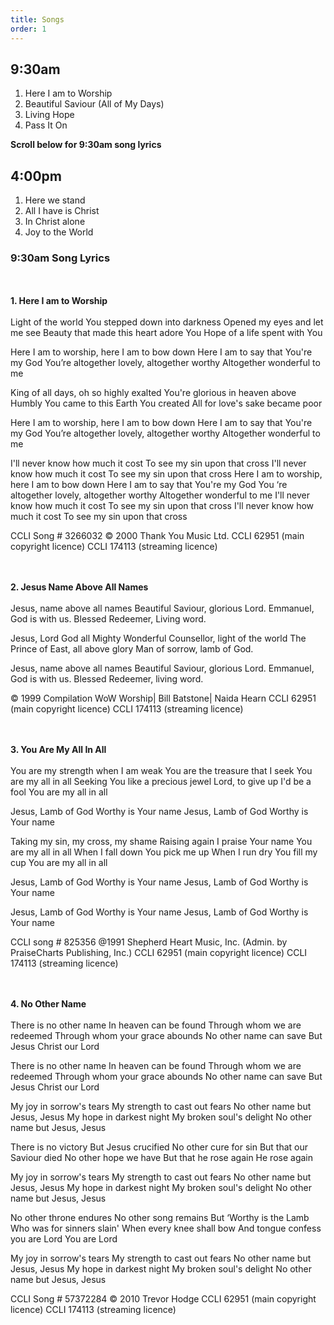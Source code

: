 ```yaml
---
title: Songs
order: 1
---
```


## 9:30am
1. Here I am to Worship
2. Beautiful Saviour (All of My Days)
3. Living Hope
4. Pass It On

**Scroll below for 9:30am song lyrics**

## 4:00pm
1. Here we stand
2. All I have is Christ
3. In Christ alone
4. Joy to the World



### 9:30am Song Lyrics
<br><br>**1. Here I am to Worship**<br><br>
Light of the world
You stepped down into darkness
Opened my eyes and let me see
Beauty that made this heart adore You
Hope of a life spent with You

Here I am to worship, here I am to bow down
Here I am to say that You're my God
You’re altogether lovely, altogether worthy
Altogether wonderful to me

King of all days, oh so highly exalted
You're glorious in heaven above
Humbly You came to this Earth You created
All for love's sake became poor

Here I am to worship, here I am to bow down
Here I am to say that You're my God
You’re altogether lovely, altogether worthy
Altogether wonderful to me

I'll never know how much it cost
To see my sin upon that cross
I'll never know how much it cost
To see my sin upon that cross
Here I am to worship, here I am to bow down
Here I am to say that You're my God
You ‘re altogether lovely, altogether worthy
Altogether wonderful to me
I'll never know how much it cost
To see my sin upon that cross
I'll never know how much it cost
To see my sin upon that cross

CCLI Song # 3266032 © 2000 Thank You Music Ltd.
CCLI 62951 (main copyright licence)
CCLI 174113 (streaming licence)



<br><br>**2. Jesus Name Above All Names**<br><br>
Jesus, name above all names
Beautiful Saviour, glorious Lord.
Emmanuel, God is with us.
Blessed Redeemer, Living word.

Jesus, Lord God all Mighty
Wonderful Counsellor, light of the world
The Prince of East, all above glory
Man of sorrow, lamb of God.

Jesus, name above all names
Beautiful Saviour, glorious Lord.
Emmanuel, God is with us.
Blessed Redeemer, living word.

© 1999 Compilation WoW Worship| Bill Batstone| Naida Hearn
CCLI 62951 (main copyright licence)
CCLI 174113 (streaming licence)

 
<br><br>**3. You Are My All In All**<br><br>
You are my strength when I am weak
You are the treasure that I seek
You are my all in all
Seeking You like a precious jewel
Lord, to give up I'd be a fool
You are my all in all

Jesus, Lamb of God
Worthy is Your name
Jesus, Lamb of God
Worthy is Your name


Taking my sin, my cross, my shame
Raising again I praise Your name
You are my all in all
When I fall down You pick me up
When I run dry You fill my cup
You are my all in all

Jesus, Lamb of God
Worthy is Your name
Jesus, Lamb of God
Worthy is Your name

Jesus, Lamb of God
Worthy is Your name
Jesus, Lamb of God
Worthy is Your name

CCLI song # 825356 @1991 Shepherd Heart Music, Inc. (Admin. by PraiseCharts Publishing, Inc.)
CCLI 62951 (main copyright licence)
CCLI 174113 (streaming licence)



<br><br> **4. No Other Name** <br><br>
There is no other name
In heaven can be found
Through whom we are redeemed
Through whom your grace abounds
No other name can save
But Jesus Christ our Lord
 
There is no other name
In heaven can be found
Through whom we are redeemed
Through whom your grace abounds
No other name can save
But Jesus Christ our Lord
 
My joy in sorrow's tears
My strength to cast out fears
No other name but Jesus, Jesus
My hope in darkest night
My broken soul's delight
No other name but Jesus, Jesus
 
There is no victory
But Jesus crucified
No other cure for sin
But that our Saviour died
No other hope we have
But that he rose again
He rose again

My joy in sorrow's tears
My strength to cast out fears
No other name but Jesus, Jesus
My hope in darkest night
My broken soul's delight
No other name but Jesus, Jesus
 
No other throne endures
No other song remains
But ‘Worthy is the Lamb
Who was for sinners slain'
When every knee shall bow
And tongue confess you are Lord
You are Lord
 
My joy in sorrow's tears
My strength to cast out fears
No other name but Jesus, Jesus
My hope in darkest night
My broken soul's delight
No other name but Jesus, Jesus

CCLI Song # 57372284 © 2010 Trevor Hodge 
CCLI 62951 (main copyright licence)
CCLI 174113 (streaming licence)






